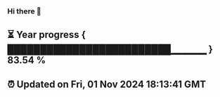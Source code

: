 ### Hi there 👋
⏳ Year progress { █████████████████████████▁▁▁▁▁ } 83.54 %
---
⏰ Updated on Fri, 01 Nov 2024 18:13:41 GMT
---
